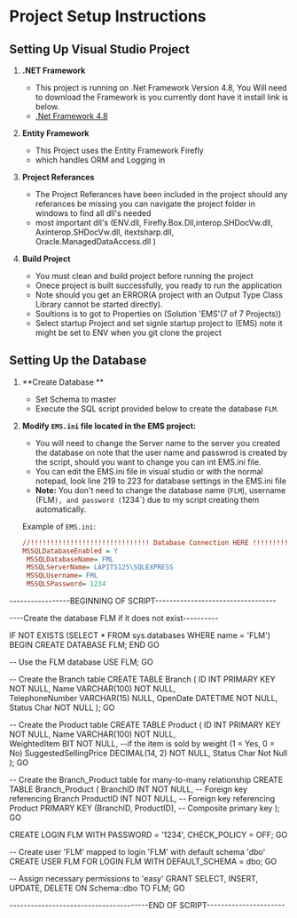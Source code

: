 # Project Setup Instructions


## Setting Up Visual Studio Project
 
1. **.NET Framework**
   - This project is running on .Net Framework Version 4.8, You Will need to download the Framework is you currently dont have it install link is below.
   - [.Net Framework 4.8](https://dotnet.microsoft.com/en-us/download/dotnet-framework/net48)

2. **Entity Framework**  
   - This Project uses the Entity Framework Firefly 
   - which handles ORM and Logging in
   
3. **Project Referances**
   - The Project Referances have been included in the project should any referances be missing you can navigate the project folder in windows to find all dll's needed
   - most important dll's (ENV.dll, Firefly.Box.Dll,interop.SHDocVw.dll, Axinterop.SHDocVw.dll, itextsharp.dll, Oracle.ManagedDataAccess.dll )
   
4. **Build Project**
   - You must clean and build project before running the project 
   - Onece project is built successfully, you ready to run the application  
   - Note should you get an ERROR(A project with an Output Type Class Library cannot be started directly). 
   - Soultions is to got to Properties on (Solution 'EMS'(7 of 7 Projects))
   - Select startup Project and set signle startup project to (EMS) note it might be set to ENV when you git clone the project   
   
## Setting Up the Database

1. **Create Database **
   - Set Schema to master
   - Execute the SQL script provided below to create the database `FLM`.
   

2. **Modify `EMS.ini` file located in the EMS project:**
   - You will need to change the Server name to the server you created the database on note that the user name and passwrod is created by the script, should you want to change
	 you can int EMS.ini file.
   - You can edit the EMS.ini file in visual studio or with the normal notepad, look line 219 to 223 for database settings in the EMS.ini file 
   - **Note:** You don't need to change the database name (`FLM`), username (FLM`), and password (`1234`) due to my script creating them automatically.
   
   Example of `EMS.ini`:
   ```ini
   //!!!!!!!!!!!!!!!!!!!!!!!!!!!!!! Database Connection HERE !!!!!!!!!!!!!!!!!!!!!!!!!!!!!
   MSSQLDatabaseEnabled = Y
	MSSQLDatabaseName= FML				
	MSSQLServerName= LAPITS125\SQLEXPRESS	
	MSSQLUsername= FML				
	MSSQLSPassword= 1234


-----------------BEGINNING OF SCRIPT----------------------------------

----Create the database FLM if it does not exist----------

IF NOT EXISTS (SELECT * FROM sys.databases WHERE name = 'FLM')
BEGIN
    CREATE DATABASE FLM;
END
GO

-- Use the FLM database
USE FLM;
GO

-- Create the Branch table
CREATE TABLE Branch (
    ID INT PRIMARY KEY NOT NULL, 
    Name VARCHAR(100) NOT NULL,      
    TelephoneNumber VARCHAR(15) NULL, 
    OpenDate DATETIME NOT NULL,       
	Status Char NOT NULL 
);
GO

-- Create the Product table
CREATE TABLE Product (
    ID INT PRIMARY KEY NOT NULL, 
    Name VARCHAR(100) NOT NULL,       
    WeightedItem BIT NOT NULL,        --if the item is sold by weight (1 = Yes, 0 = No)
    SuggestedSellingPrice DECIMAL(14, 2) NOT NULL, 
	Status Char Not Null 
);
GO

-- Create the Branch_Product table for many-to-many relationship
CREATE TABLE Branch_Product (
    BranchID INT NOT NULL,  -- Foreign key referencing Branch
    ProductID INT NOT NULL, -- Foreign key referencing Product
    PRIMARY KEY (BranchID, ProductID), -- Composite primary key
);
GO

CREATE LOGIN FLM WITH PASSWORD = '1234', CHECK_POLICY = OFF;
GO

-- Create user 'FLM' mapped to login 'FLM' with default schema 'dbo'
CREATE USER FLM FOR LOGIN FLM WITH DEFAULT_SCHEMA = dbo;
GO

-- Assign necessary permissions to 'easy'
GRANT SELECT, INSERT, UPDATE, DELETE ON Schema::dbo TO FLM;
GO

---------------------------------------END OF SCRIPT----------------------
	
	

